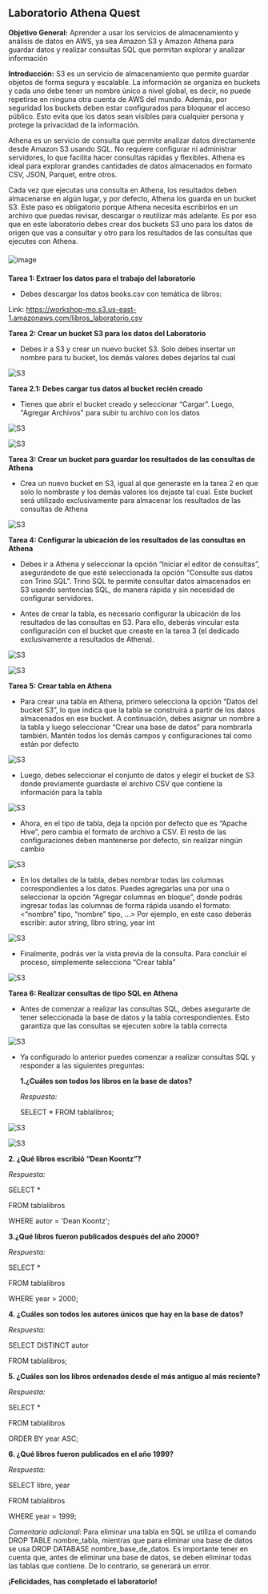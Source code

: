 ## Laboratorio Athena Quest

**Objetivo General:**  Aprender a usar los servicios de almacenamiento y análisis de datos en AWS, ya sea Amazon S3 y Amazon Athena para guardar datos y realizar consultas SQL que permitan explorar y analizar información 

**Introducción:**  S3 es un servicio de almacenamiento que permite guardar objetos de forma segura y escalable. La información se organiza en buckets y cada uno debe tener un nombre único a nivel global, es decir, no puede repetirse en ninguna otra cuenta de AWS del mundo. Además, por seguridad los buckets deben estar configurados para bloquear el acceso público. Esto evita que los datos sean visibles para cualquier persona y protege la privacidad de la información. 

Athena es un servicio de consulta que permite analizar datos directamente desde Amazon S3 usando SQL. No requiere configurar ni administrar servidores, lo que facilita hacer consultas rápidas y flexibles. Athena es ideal para explorar grandes cantidades de datos almacenados en formato CSV, JSON, Parquet, entre otros. 

Cada vez que ejecutas una consulta en Athena, los resultados deben almacenarse en algún lugar, y por defecto, Athena los guarda en un bucket S3. Este paso es obligatorio porque Athena necesita escribirlos en un archivo que puedas revisar, descargar o reutilizar más adelante. Es por eso que en este laboratorio debes crear dos buckets S3 uno para los datos de origen que vas a consultar y otro para los resultados de las consultas que ejecutes con Athena.

<img src="https://raw.githubusercontent.com/iscatalan/arquitecturas/refs/heads/main/Arquitectura%20Athena.png" alt="image" style="max-width:55%; display:block; margin:20px 0;">

**Tarea 1: Extraer los datos para el trabajo del laboratorio**

- Debes descargar los datos books.csv con temática de libros:

Link: https://workshop-mo.s3.us-east-1.amazonaws.com/libros_laboratorio.csv


**Tarea 2: Crear un bucket S3 para los datos del Laboratorio**

- Debes ir a S3 y crear un nuevo bucket S3. Solo debes insertar un nombre para tu bucket, los demás valores debes dejarlos tal cual

![S3](https://raw.githubusercontent.com/iscatalan/arquitecturas/refs/heads/main/athena%20(16).jpg)

**Tarea 2.1: Debes cargar tus datos al bucket recién creado**

- Tienes que abrir el bucket creado y seleccionar “Cargar”. Luego, "Agregar Archivos" para subir tu archivo con los datos

![S3](https://raw.githubusercontent.com/iscatalan/arquitecturas/refs/heads/main/athena%20(1).jpg)

![S3](https://raw.githubusercontent.com/iscatalan/arquitecturas/refs/heads/main/athena%20(4).jpg)

**Tarea 3: Crear un bucket para guardar los resultados de las consultas de Athena**

- Crea un nuevo bucket en S3, igual al que generaste en la tarea 2 en que solo lo nombraste y los demás valores los dejaste tal cual. Este bucket será utilizado exclusivamente para almacenar los resultados de las consultas de Athena

![S3](https://raw.githubusercontent.com/iscatalan/arquitecturas/refs/heads/main/Captura%20de%20pantalla%202025-07-17%20215631.png) 

**Tarea 4: Configurar la ubicación de los resultados de las consultas en Athena**
 
- Debes ir a Athena y seleccionar la opción “Iniciar el editor de consultas”, asegurándote de que esté seleccionada la opción “Consulte sus datos con Trino SQL”.
Trino SQL te permite consultar datos almacenados en S3 usando sentencias SQL, de manera rápida y sin necesidad de configurar servidores.

- Antes de crear la tabla, es necesario configurar la ubicación de los resultados de las consultas en S3. Para ello, deberás vincular esta configuración con el bucket que creaste en la tarea 3 (el dedicado exclusivamente a resultados de Athena).

![S3](https://raw.githubusercontent.com/iscatalan/arquitecturas/refs/heads/main/athena%20(5).jpg) 

![S3](https://raw.githubusercontent.com/iscatalan/arquitecturas/refs/heads/main/athena%20(6).jpg) 

**Tarea 5: Crear tabla en Athena**
- Para crear una tabla en Athena, primero selecciona la opción “Datos del bucket S3”, lo que indica que la tabla se construirá a partir de los datos almacenados en ese bucket. A continuación, debes asignar un nombre a la tabla y luego seleccionar “Crear una base de datos” para nombrarla también. Mantén todos los demás campos y configuraciones tal como están por defecto

![S3](https://raw.githubusercontent.com/iscatalan/arquitecturas/refs/heads/main/athena%20(10).jpg)

- Luego, debes seleccionar el conjunto de datos y elegir el bucket de S3 donde previamente guardaste el archivo CSV que contiene la información para la tabla

![S3](https://raw.githubusercontent.com/iscatalan/arquitecturas/refs/heads/main/athena%20(11).jpg)

- Ahora, en el tipo de tabla, deja la opción por defecto que es “Apache Hive”, pero cambia el formato de archivo a CSV.
El resto de las configuraciones deben mantenerse por defecto, sin realizar ningún cambio 

![S3](https://raw.githubusercontent.com/iscatalan/arquitecturas/refs/heads/main/athena%20(12).jpg)

- En los detalles de la tabla, debes nombrar todas las columnas correspondientes a los datos. Puedes agregarlas una por una o seleccionar la opción “Agregar columnas en bloque”, donde podrás ingresar todas las columnas de forma rápida usando el formato:
<“nombre” tipo, “nombre” tipo, ...>
Por ejemplo, en este caso deberás escribir:
autor string, libro string, year int 

![S3](https://raw.githubusercontent.com/iscatalan/arquitecturas/refs/heads/main/athena%20(13).jpg)

- Finalmente, podrás ver la vista previa de la consulta. Para concluir el proceso, simplemente selecciona “Crear tabla”

![S3](https://raw.githubusercontent.com/iscatalan/arquitecturas/refs/heads/main/athena%20(14).jpg)

**Tarea 6: Realizar consultas de tipo SQL en Athena**
- Antes de comenzar a realizar las consultas SQL, debes asegurarte de tener seleccionada la base de datos y la tabla correspondientes. Esto garantiza que las consultas se ejecuten sobre la tabla correcta

![S3](https://raw.githubusercontent.com/iscatalan/arquitecturas/refs/heads/main/athena%20(15).jpg)

- Ya configurado lo anterior puedes comenzar a realizar consultas SQL y responder a las siguientes preguntas:
  
  **1.¿Cuáles son todos los libros en la base de datos?** 
  
  *Respuesta:*

  SELECT * FROM tablalibros;

![S3](https://raw.githubusercontent.com/iscatalan/arquitecturas/refs/heads/main/Captura%20de%20pantalla%202025-07-17%20233322.png)

![S3](https://raw.githubusercontent.com/iscatalan/arquitecturas/refs/heads/main/Captura%20de%20pantalla%202025-07-17%20233952.png)

  **2. ¿Qué libros escribió “Dean Koontz”?**

  *Respuesta:*
  
  SELECT * 
  
  FROM tablalibros
  
  WHERE autor = 'Dean Koontz';


  **3.¿Qué libros fueron publicados después del año 2000?**

   *Respuesta:*

  SELECT * 
  
  FROM tablalibros
  
  WHERE year > 2000;

  **4. ¿Cuáles son todos los autores únicos que hay en la base de datos?**

   *Respuesta:*

  SELECT DISTINCT autor 
  
  FROM tablalibros;

  **5. ¿Cuáles son los libros ordenados desde el más antiguo al más reciente?**

  *Respuesta:*

  SELECT * 
  
  FROM tablalibros
  
  ORDER BY year ASC;


  **6. ¿Qué libros fueron publicados en el año 1999?**

   *Respuesta:*

  SELECT libro, year
  
  FROM tablalibros
  
  WHERE year = 1999;




*Comentario adicional*: Para eliminar una tabla en SQL se utiliza el comando DROP TABLE nombre_tabla, mientras que para eliminar una base de datos se usa DROP DATABASE nombre_base_de_datos. Es importante tener en cuenta que, antes de eliminar una base de datos, se deben eliminar todas las tablas que contiene. De lo contrario, se generará un error.

  

**¡Felicidades, has completado el laboratorio!**



